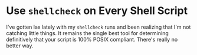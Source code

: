 # Use `shellcheck` on Every Shell Script

I've gotten lax lately with my `shellcheck` runs and been realizing that
I'm not catching little things. It remains the single best tool for
determining definitively that your script is 100% POSIX compliant.
There's really no better way.
